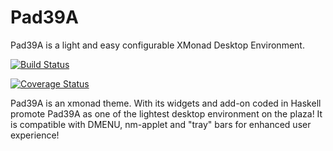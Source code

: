 # Pad39A
Pad39A is a light and easy configurable XMonad Desktop Environment.


[![Build Status](https://travis-ci.org/algebrato/Pad39A.svg?branch=master)](https://travis-ci.org/algebrato/Pad39A)

[![Coverage Status](https://coveralls.io/repos/github/algebrato/Pad39A/badge.svg?branch=master)](https://coveralls.io/github/algebrato/Pad39A?branch=master)

Pad39A is an xmonad theme. With its widgets and add-on coded in Haskell promote Pad39A as one of the lightest desktop environment on the plaza! It is compatible with DMENU, nm-applet and "tray" bars for enhanced user experience! 
